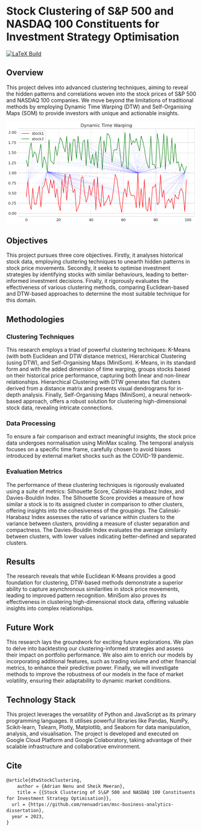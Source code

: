 # Stock Clustering of S&P 500 and NASDAQ 100 Constituents for Investment Strategy Optimisation

[![LaTeX Build](https://github.com/nenuadrian/msc-business-analytics-dissertation/actions/workflows/latex.yml/badge.svg)](https://github.com/nenuadrian/msc-business-analytics-dissertation/actions/workflows/latex.yml)

## Overview

This project delves into advanced clustering techniques, aiming to reveal the hidden patterns and correlations woven into the stock prices of S&P 500 and NASDAQ 100 companies. We move beyond the limitations of traditional methods by employing Dynamic Time Warping (DTW) and Self-Organising Maps (SOM) to provide investors with unique and actionable insights. 

![img](dissertation/img/dtw-sample.png)

## Objectives

This project pursues three core objectives.  Firstly, it analyses historical stock data, employing clustering techniques to unearth hidden patterns in stock price movements. Secondly, it seeks to optimise investment strategies by identifying stocks with similar behaviours, leading to better-informed investment decisions. Finally, it rigorously evaluates the effectiveness of various clustering methods, comparing Euclidean-based and DTW-based approaches to determine the most suitable technique for this domain. 

## Methodologies

### Clustering Techniques

This research employs a triad of powerful clustering techniques: K-Means (with both Euclidean and DTW distance metrics), Hierarchical Clustering (using DTW), and Self-Organising Maps (MiniSom).  K-Means, in its standard form and with the added dimension of time warping, groups stocks based on their historical price performance, capturing both linear and non-linear relationships. Hierarchical Clustering with DTW generates flat clusters derived from a distance matrix and presents visual dendrograms for in-depth analysis. Finally, Self-Organising Maps (MiniSom), a neural network-based approach, offers a robust solution for clustering high-dimensional stock data, revealing intricate connections.

### Data Processing

To ensure a fair comparison and extract meaningful insights, the stock price data undergoes normalisation using MinMax scaling. The temporal analysis focuses on a specific time frame, carefully chosen to avoid biases introduced by external market shocks such as the COVID-19 pandemic.

### Evaluation Metrics

The performance of these clustering techniques is rigorously evaluated using a suite of metrics: Silhouette Score, Calinski-Harabasz Index, and Davies-Bouldin Index. The Silhouette Score provides a measure of how similar a stock is to its assigned cluster in comparison to other clusters, offering insights into the cohesiveness of the groupings. The Calinski-Harabasz Index assesses the ratio of variance within clusters to the variance between clusters, providing a measure of cluster separation and compactness. The Davies-Bouldin Index evaluates the average similarity between clusters, with lower values indicating better-defined and separated clusters.

## Results

The research reveals that while Euclidean K-Means provides a good foundation for clustering, DTW-based methods demonstrate a superior ability to capture asynchronous similarities in stock price movements, leading to improved pattern recognition. MiniSom also proves its effectiveness in clustering high-dimensional stock data, offering valuable insights into complex relationships.

## Future Work

This research lays the groundwork for exciting future explorations. We plan to delve into backtesting our clustering-informed strategies and assess their impact on portfolio performance. We also aim to enrich our models by incorporating additional features, such as trading volume and other financial metrics, to enhance their predictive power. Finally, we will investigate methods to improve the robustness of our models in the face of market volatility, ensuring their adaptability to dynamic market conditions.

## Technology Stack

This project leverages the versatility of Python and JavaScript as its primary programming languages. It utilises powerful libraries like Pandas, NumPy, Scikit-learn, Tslearn, Plotly, Matplotlib, and Seaborn for data manipulation, analysis, and visualisation. The project is developed and executed on Google Cloud Platform and Google Colaboratory, taking advantage of their scalable infrastructure and collaborative environment.

## Cite

```
@article{dtwStockClustering,
	author = {Adrian Nenu and Sheik Meeran},
	title = {{Stock Clustering of S\&P 500 and NASDAQ 100 Constituents for Investment Strategy Optimisation}},
  url = {https://github.com/nenuadrian/msc-business-analytics-dissertation},
  year = 2023,
}
```
